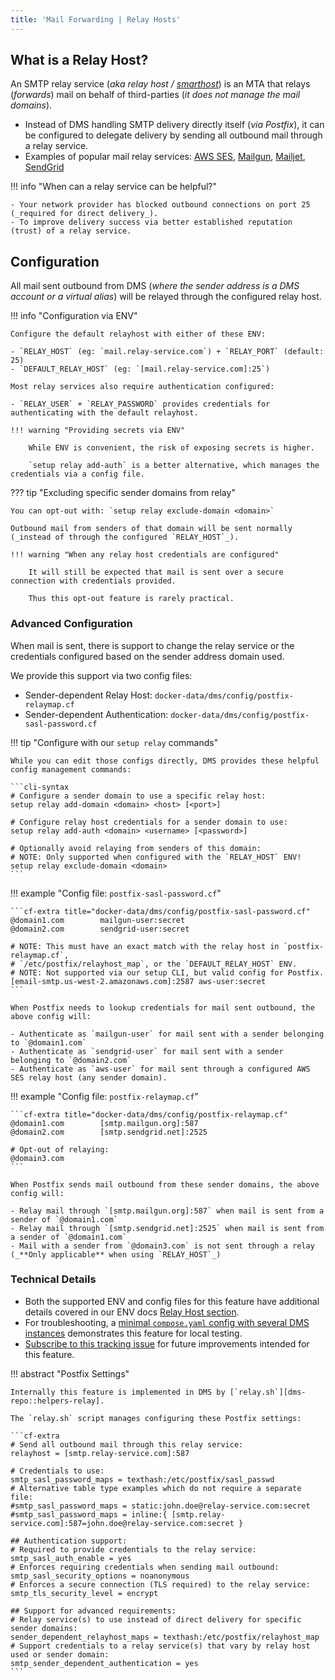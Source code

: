```yaml
---
title: 'Mail Forwarding | Relay Hosts'
---
```


## What is a Relay Host?

An SMTP relay service (_aka relay host / [smarthost][wikipedia::smarthost]_) is an MTA that relays (_forwards_) mail on behalf of third-parties (_it does not manage the mail domains_).

- Instead of DMS handling SMTP delivery directly itself (_via Postfix_), it can be configured to delegate delivery by sending all outbound mail through a relay service.
- Examples of popular mail relay services: [AWS SES][smarthost::aws-ses], [Mailgun][smarthost::mailgun], [Mailjet][smarthost::mailjet], [SendGrid][smarthost::sendgrid]

!!! info "When can a relay service can be helpful?"

    - Your network provider has blocked outbound connections on port 25 (_required for direct delivery_).
    - To improve delivery success via better established reputation (trust) of a relay service.

## Configuration

All mail sent outbound from DMS (_where the sender address is a DMS account or a virtual alias_) will be relayed through the configured relay host.

!!! info "Configuration via ENV"

    Configure the default relayhost with either of these ENV:

    - `RELAY_HOST` (eg: `mail.relay-service.com`) + `RELAY_PORT` (default: 25)
    - `DEFAULT_RELAY_HOST` (eg: `[mail.relay-service.com]:25`)

    Most relay services also require authentication configured:

    - `RELAY_USER` + `RELAY_PASSWORD` provides credentials for authenticating with the default relayhost.

    !!! warning "Providing secrets via ENV"

        While ENV is convenient, the risk of exposing secrets is higher.

        `setup relay add-auth` is a better alternative, which manages the credentials via a config file.

??? tip "Excluding specific sender domains from relay"

    You can opt-out with: `setup relay exclude-domain <domain>`

    Outbound mail from senders of that domain will be sent normally (_instead of through the configured `RELAY_HOST`_).

    !!! warning "When any relay host credentials are configured"

        It will still be expected that mail is sent over a secure connection with credentials provided.

        Thus this opt-out feature is rarely practical.

### Advanced Configuration

When mail is sent, there is support to change the relay service or the credentials configured based on the sender address domain used.

We provide this support via two config files:

- Sender-dependent Relay Host: `docker-data/dms/config/postfix-relaymap.cf`
- Sender-dependent Authentication: `docker-data/dms/config/postfix-sasl-password.cf`

!!! tip "Configure with our `setup relay` commands"

    While you can edit those configs directly, DMS provides these helpful config management commands:

    ```cli-syntax
    # Configure a sender domain to use a specific relay host:
    setup relay add-domain <domain> <host> [<port>]

    # Configure relay host credentials for a sender domain to use:
    setup relay add-auth <domain> <username> [<password>]

    # Optionally avoid relaying from senders of this domain:
    # NOTE: Only supported when configured with the `RELAY_HOST` ENV!
    setup relay exclude-domain <domain>
    ```

!!! example "Config file: `postfix-sasl-password.cf`"

    ```cf-extra title="docker-data/dms/config/postfix-sasl-password.cf"
    @domain1.com        mailgun-user:secret
    @domain2.com        sendgrid-user:secret

    # NOTE: This must have an exact match with the relay host in `postfix-relaymap.cf`,
    # `/etc/postfix/relayhost_map`, or the `DEFAULT_RELAY_HOST` ENV.
    # NOTE: Not supported via our setup CLI, but valid config for Postfix.
    [email-smtp.us-west-2.amazonaws.com]:2587 aws-user:secret
    ```

    When Postfix needs to lookup credentials for mail sent outbound, the above config will:

    - Authenticate as `mailgun-user` for mail sent with a sender belonging to `@domain1.com`
    - Authenticate as `sendgrid-user` for mail sent with a sender belonging to `@domain2.com`
    - Authenticate as `aws-user` for mail sent through a configured AWS SES relay host (any sender domain).

!!! example "Config file: `postfix-relaymap.cf`"

    ```cf-extra title="docker-data/dms/config/postfix-relaymap.cf"
    @domain1.com        [smtp.mailgun.org]:587
    @domain2.com        [smtp.sendgrid.net]:2525

    # Opt-out of relaying:
    @domain3.com
    ```

    When Postfix sends mail outbound from these sender domains, the above config will:

    - Relay mail through `[smtp.mailgun.org]:587` when mail is sent from a sender of `@domain1.com`
    - Relay mail through `[smtp.sendgrid.net]:2525` when mail is sent from a sender of `@domain1.com`
    - Mail with a sender from `@domain3.com` is not sent through a relay (_**Only applicable** when using `RELAY_HOST`_)

### Technical Details

- Both the supported ENV and config files for this feature have additional details covered in our ENV docs [Relay Host section][docs::env-relay].
- For troubleshooting, a [minimal `compose.yaml` config with several DMS instances][dms-gh::relay-example] demonstrates this feature for local testing.
- [Subscribe to this tracking issue][dms-gh::pr-3607] for future improvements intended for this feature.

!!! abstract "Postfix Settings"

    Internally this feature is implemented in DMS by [`relay.sh`][dms-repo::helpers-relay].

    The `relay.sh` script manages configuring these Postfix settings:

    ```cf-extra
    # Send all outbound mail through this relay service:
    relayhost = [smtp.relay-service.com]:587

    # Credentials to use:
    smtp_sasl_password_maps = texthash:/etc/postfix/sasl_passwd
    # Alternative table type examples which do not require a separate file:
    #smtp_sasl_password_maps = static:john.doe@relay-service.com:secret
    #smtp_sasl_password_maps = inline:{ [smtp.relay-service.com]:587=john.doe@relay-service.com:secret }

    ## Authentication support:
    # Required to provide credentials to the relay service:
    smtp_sasl_auth_enable = yes
    # Enforces requiring credentials when sending mail outbound:
    smtp_sasl_security_options = noanonymous
    # Enforces a secure connection (TLS required) to the relay service:
    smtp_tls_security_level = encrypt

    ## Support for advanced requirements:
    # Relay service(s) to use instead of direct delivery for specific sender domains:
    sender_dependent_relayhost_maps = texthash:/etc/postfix/relayhost_map
    # Support credentials to a relay service(s) that vary by relay host used or sender domain:
    smtp_sender_dependent_authentication = yes
    ```


[smarthost::mailgun]: https://www.mailgun.com/
[smarthost::mailjet]: https://www.mailjet.com
[smarthost::sendgrid]: https://sendgrid.com/
[smarthost::aws-ses]: https://aws.amazon.com/ses/
[wikipedia::smarthost]: https://en.wikipedia.org/wiki/Smart_host

[docs::env-relay]: ../../environment.md#relay-host
[dms-repo::helpers-relay]: https://github.com/docker-mailserver/docker-mailserver/blob/v14.0.0/target/scripts/helpers/relay.sh
[dms-gh::pr-3607]: https://github.com/docker-mailserver/docker-mailserver/issues/3607
[dms-gh::relay-example]: https://github.com/docker-mailserver/docker-mailserver/issues/3842#issuecomment-1913380639
